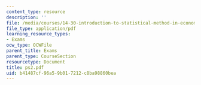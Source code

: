 ```yaml
---
content_type: resource
description: ''
file: /media/courses/14-30-introduction-to-statistical-method-in-economics-spring-2006/b41487cf96a59b017212c8ba98860bea_ps2.pdf
file_type: application/pdf
learning_resource_types:
- Exams
ocw_type: OCWFile
parent_title: Exams
parent_type: CourseSection
resourcetype: Document
title: ps2.pdf
uid: b41487cf-96a5-9b01-7212-c8ba98860bea
---
```

